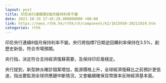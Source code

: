 ```yaml
---
layout: post
title: 印尼央行連續第8個月維持利率不變
date: 2021-10-19 17:45:28.000000000 +08:00
link: https://news.rthk.hk/rthk/ch/component/k2/1615930-20211019.htm
categories: rthk
---
```


印尼央行連續8個月保持利率不變。央行將指標7日期逆回購利率保持在3.5%，創歷史新低，符合市場預期。

央行指，決定符合支持經濟復蘇需要，及保持印尼盾穩定。

央行提到，新型肺炎確診個案增加，能源價格上升，全球經濟復蘇比之前預計更低迷，指出要監測全球供應鏈中斷情況，又會繼續確保貨幣匯率反映經濟基本面。
